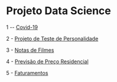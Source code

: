 # Projeto Data Science

1 -- <a href="https://github.com/devfabiii/Projeto-data-science/blob/main/Covid19Projeto.ipynb" target="_blank"> Covid-19 </a>

2 - <a href="https://github.com/devfabiii/Projeto-data-science/blob/main/Big_Five_Personality_Test.ipynb" target="_blank">Projeto de Teste de Personalidade </a>

3 - <a href="https://github.com/devfabiii/Projeto-data-science/blob/main/Notas_de_filmes.ipynb" target="_blank">Notas de Filmes </a>

4 - <a href="https://github.com/devfabiii/Projeto-data-science/blob/main/Previsao_de_preco_residencia.ipynb" target="_blank">Previsão de Preço Residencial </a>

5 - <a href="https://github.com/devfabiii/Projeto-data-science/blob/main/Faturamentos.ipynb" target="_blank">Faturamentos </a>

